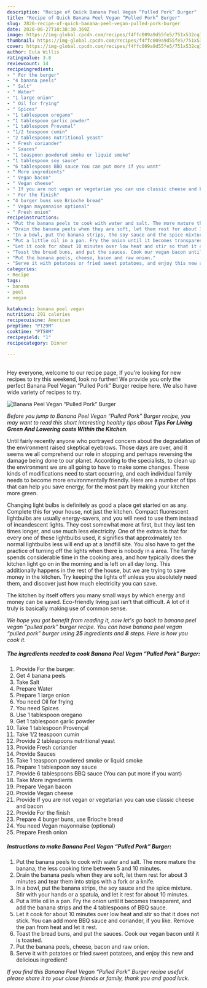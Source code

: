 ```yaml
---
description: "Recipe of Quick Banana Peel Vegan “Pulled Pork” Burger"
title: "Recipe of Quick Banana Peel Vegan “Pulled Pork” Burger"
slug: 2820-recipe-of-quick-banana-peel-vegan-pulled-pork-burger
date: 2020-06-27T10:38:30.369Z
image: https://img-global.cpcdn.com/recipes/f4ffc009a9d55fe5/751x532cq70/banana-peel-vegan-pulled-pork-burger-recipe-main-photo.jpg
thumbnail: https://img-global.cpcdn.com/recipes/f4ffc009a9d55fe5/751x532cq70/banana-peel-vegan-pulled-pork-burger-recipe-main-photo.jpg
cover: https://img-global.cpcdn.com/recipes/f4ffc009a9d55fe5/751x532cq70/banana-peel-vegan-pulled-pork-burger-recipe-main-photo.jpg
author: Eula Willis
ratingvalue: 3.8
reviewcount: 14
recipeingredient:
- " For the burger"
- "4 banana peels"
- " Salt"
- " Water"
- "1 large onion"
- " Oil for frying"
- " Spices"
- "1 tablespoon oregano"
- "1 tablespoon garlic powder"
- "1 tablespoon Provenal"
- "1/2 teaspoon cumin"
- "2 tablespoons nutritional yeast"
- " Fresh coriander"
- " Sauces"
- "1 teaspoon powdered smoke or liquid smoke"
- "1 tablespoon soy sauce"
- "6 tablespoons BBQ sauce You can put more if you want"
- " More ingredients"
- " Vegan bacon"
- " Vegan cheese"
- " If you are not vegan or vegetarian you can use classic cheese and bacon"
- " For the finish"
- "4 burger buns use Brioche bread"
- " Vegan mayonnaise optional"
- " Fresh onion"
recipeinstructions:
- "Put the banana peels to cook with water and salt. The more mature the banana, the less cooking time between 5 and 10 minutes."
- "Drain the banana peels when they are soft, let them rest for about 3 minutes and tear them into strips with a fork or a knife."
- "In a bowl, put the banana strips, the soy sauce and the spice mixture. Stir with your hands or a spatula, and let it rest for about 10 minutes."
- "Put a little oil in a pan. Fry the onion until it becomes transparent, and add the banana strips and the 4 tablespoons of BBQ sauce."
- "Let it cook for about 10 minutes over low heat and stir so that it does not stick. You can add more BBQ sauce and coriander, if you like. Remove the pan from heat and let it rest."
- "Toast the bread buns, and put the sauces. Cook our vegan bacon until it is toasted."
- "Put the banana peels, cheese, bacon and raw onion."
- "Serve it with potatoes or fried sweet potatoes, and enjoy this new and delicious ingredient!"
categories:
- Recipe
tags:
- banana
- peel
- vegan

katakunci: banana peel vegan 
nutrition: 291 calories
recipecuisine: American
preptime: "PT29M"
cooktime: "PT50M"
recipeyield: "1"
recipecategory: Dinner

---
```

<br>
Hey everyone, welcome to our recipe page, If you're looking for new recipes to try this weekend, look no further! We provide you only the perfect Banana Peel Vegan “Pulled Pork” Burger recipe here. We also have wide variety of recipes to try.
<br>


![Banana Peel Vegan “Pulled Pork” Burger](https://img-global.cpcdn.com/recipes/f4ffc009a9d55fe5/751x532cq70/banana-peel-vegan-pulled-pork-burger-recipe-main-photo.jpg)

<i>Before you jump to Banana Peel Vegan “Pulled Pork” Burger recipe, you may want to read this short interesting healthy tips about 
<strong>Tips For Living Green And Lowering costs Within the Kitchen</strong>.</i>
</br>

Until fairly recently anyone who portrayed concern about the degradation of the environment raised skeptical eyebrows. Those days are over, and it seems we all comprehend our role in stopping and perhaps reversing the damage being done to our planet. According to the specialists, to clean up the environment we are all going to have to make some changes. These kinds of modifications need to start occurring, and each individual family needs to become more environmentally friendly. Here are a number of tips that can help you save energy, for the most part by making your kitchen more green.

Changing light bulbs is definitely as good a place get started on as any. Complete this for your house, not just the kitchen. Compact fluorescent lightbulbs are usually energy-savers, and you will need to use them instead of incandescent lights. They cost somewhat more at first, but they last ten times longer, and use much less electricity. One of the extras is that for every one of these lightbulbs used, it signifies that approximately ten normal lightbulbs less will end up at a landfill site. You also have to get the practice of turning off the lights when there is nobody in a area. The family spends considerable time in the cooking area, and how typically does the kitchen light go on in the morning and is left on all day long. This additionally happens in the rest of the house, but we are trying to save money in the kitchen. Try keeping the lights off unless you absolutely need them, and discover just how much electricity you can save.

The kitchen by itself offers you many small ways by which energy and money can be saved. Eco-friendly living just isn't that difficult. A lot of it truly is basically making use of common sense.


<i>We hope you got benefit from reading it, now let's go back to banana peel vegan “pulled pork” burger recipe. You can have banana peel vegan “pulled pork” burger using <strong>25</strong> ingredients and <strong>8</strong> steps. Here is how you cook it.
</i>

##### The ingredients needed to cook Banana Peel Vegan “Pulled Pork” Burger:

1. Provide  For the burger:
1. Get 4 banana peels
1. Take  Salt
1. Prepare  Water
1. Prepare 1 large onion
1. You need  Oil for frying
1. You need  Spices
1. Use 1 tablespoon oregano
1. Get 1 tablespoon garlic powder
1. Take 1 tablespoon Provençal
1. Take 1/2 teaspoon cumin
1. Provide 2 tablespoons nutritional yeast
1. Provide  Fresh coriander
1. Provide  Sauces
1. Take 1 teaspoon powdered smoke or liquid smoke
1. Prepare 1 tablespoon soy sauce
1. Provide 6 tablespoons BBQ sauce (You can put more if you want)
1. Take  More ingredients
1. Prepare  Vegan bacon
1. Provide  Vegan cheese
1. Provide  If you are not vegan or vegetarian you can use classic cheese and bacon
1. Provide  For the finish
1. Prepare 4 burger buns, use Brioche bread
1. You need  Vegan mayonnaise (optional)
1. Prepare  Fresh onion


##### Instructions to make Banana Peel Vegan “Pulled Pork” Burger:

1. Put the banana peels to cook with water and salt. The more mature the banana, the less cooking time between 5 and 10 minutes.
1. Drain the banana peels when they are soft, let them rest for about 3 minutes and tear them into strips with a fork or a knife.
1. In a bowl, put the banana strips, the soy sauce and the spice mixture. Stir with your hands or a spatula, and let it rest for about 10 minutes.
1. Put a little oil in a pan. Fry the onion until it becomes transparent, and add the banana strips and the 4 tablespoons of BBQ sauce.
1. Let it cook for about 10 minutes over low heat and stir so that it does not stick. You can add more BBQ sauce and coriander, if you like. Remove the pan from heat and let it rest.
1. Toast the bread buns, and put the sauces. Cook our vegan bacon until it is toasted.
1. Put the banana peels, cheese, bacon and raw onion.
1. Serve it with potatoes or fried sweet potatoes, and enjoy this new and delicious ingredient!


<i>If you find this Banana Peel Vegan “Pulled Pork” Burger recipe useful please share it to your close friends or family, thank you and good luck.</i>
